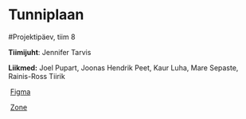 # Tunniplaan
#Projektipäev, tiim 8

**Tiimijuht**: Jennifer Tarvis

**Liikmed:**
Joel Pupart, 
Joonas Hendrik Peet, 
Kaur Luha, 
Mare Sepaste, 
Rainis-Ross Tiirik

​
[Figma](https://www.figma.com/file/QegFWhJzta9KLojfA8HF7T/Tunniplaan?node-id=7%3A45)
​

​
[Zone](https://ta19pupart.itmajakas.ee/tunniplaan)
​
